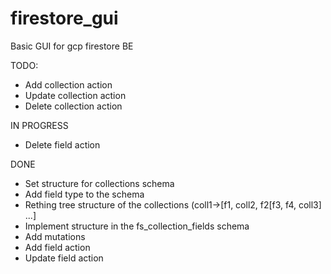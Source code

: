 # firestore_gui
Basic GUI for gcp firestore BE

TODO:
- Add collection action
- Update collection action
- Delete collection action

IN PROGRESS
- Delete field action

DONE
- Set structure for collections schema
- Add field type to the schema
- Rething tree structure of the collections (coll1->[f1, coll2, f2[f3, f4, coll3] ...] 
- Implement structure in the fs_collection_fields schema
- Add mutations
- Add field action
- Update field action
